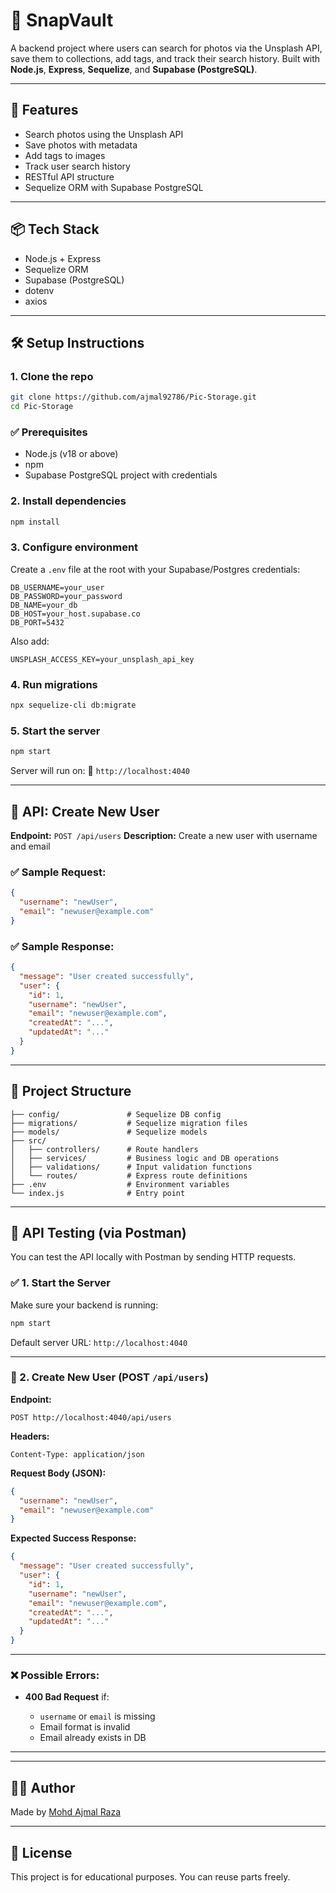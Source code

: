 # 📸 SnapVault

A backend project where users can search for photos via the Unsplash API, save them to collections, add tags, and track their search history. Built with **Node.js**, **Express**, **Sequelize**, and **Supabase (PostgreSQL)**.

---

## 🚀 Features

- Search photos using the Unsplash API
- Save photos with metadata
- Add tags to images
- Track user search history
- RESTful API structure
- Sequelize ORM with Supabase PostgreSQL

---

## 📦 Tech Stack

- Node.js + Express
- Sequelize ORM
- Supabase (PostgreSQL)
- dotenv
- axios

---

## 🛠️ Setup Instructions

### 1. Clone the repo

```bash
git clone https://github.com/ajmal92786/Pic-Storage.git
cd Pic-Storage
```

### ✅ Prerequisites

- Node.js (v18 or above)
- npm
- Supabase PostgreSQL project with credentials

### 2. Install dependencies

```bash
npm install
```

### 3. Configure environment

Create a `.env` file at the root with your Supabase/Postgres credentials:

```
DB_USERNAME=your_user
DB_PASSWORD=your_password
DB_NAME=your_db
DB_HOST=your_host.supabase.co
DB_PORT=5432
```

Also add:

```
UNSPLASH_ACCESS_KEY=your_unsplash_api_key
```

### 4. Run migrations

```bash
npx sequelize-cli db:migrate
```

### 5. Start the server

```bash
npm start
```

Server will run on:
📍 `http://localhost:4040`

---

## 🧪 API: Create New User

**Endpoint:** `POST /api/users`
**Description:** Create a new user with username and email

### ✅ Sample Request:

```json
{
  "username": "newUser",
  "email": "newuser@example.com"
}
```

### ✅ Sample Response:

```json
{
  "message": "User created successfully",
  "user": {
    "id": 1,
    "username": "newUser",
    "email": "newuser@example.com",
    "createdAt": "...",
    "updatedAt": "..."
  }
}
```

---

## 📂 Project Structure

```
├── config/               # Sequelize DB config
├── migrations/           # Sequelize migration files
├── models/               # Sequelize models
├── src/
│   ├── controllers/      # Route handlers
│   ├── services/         # Business logic and DB operations
│   ├── validations/      # Input validation functions
│   └── routes/           # Express route definitions
├── .env                  # Environment variables
└── index.js              # Entry point

```

---

## 📮 API Testing (via Postman)

You can test the API locally with Postman by sending HTTP requests.

### ✅ 1. Start the Server

Make sure your backend is running:

```bash
npm start
```

Default server URL:
`http://localhost:4040`

---

### 🧪 2. Create New User (POST `/api/users`)

**Endpoint:**

```
POST http://localhost:4040/api/users
```

**Headers:**

```
Content-Type: application/json
```

**Request Body (JSON):**

```json
{
  "username": "newUser",
  "email": "newuser@example.com"
}
```

**Expected Success Response:**

```json
{
  "message": "User created successfully",
  "user": {
    "id": 1,
    "username": "newUser",
    "email": "newuser@example.com",
    "createdAt": "...",
    "updatedAt": "..."
  }
}
```

---

### ❌ Possible Errors:

- **400 Bad Request** if:

  - `username` or `email` is missing
  - Email format is invalid
  - Email already exists in DB

---

---

## 🧑‍💻 Author

Made by [Mohd Ajmal Raza](https://github.com/ajmal92786)

---

## 📄 License

This project is for educational purposes. You can reuse parts freely.
